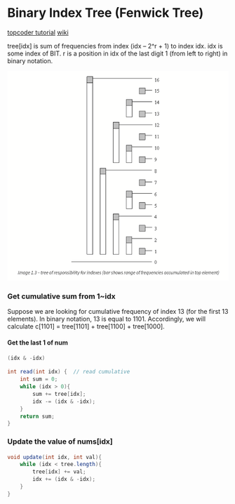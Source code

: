 # Binary Index Tree (Fenwick Tree)

[topcoder tutorial](https://www.topcoder.com/community/data-science/data-science-tutorials/binary-indexed-trees/)
[wiki](https://en.wikipedia.org/wiki/Fenwick_tree)

tree[idx] is sum of frequencies from index (idx – 2^r + 1) to index idx. idx is some index of BIT. r is a position in idx of the last digit 1 (from left to right) in binary notation.

![fenwick tree](fenwick_tree.png)

### Get cumulative sum from 1~idx

Suppose we are looking for cumulative frequency of index 13 (for the first 13 elements). In binary notation, 13 is equal to 1101. Accordingly, we will calculate c[1101] = tree[1101] + tree[1100] + tree[1000].

#### Get the last 1 of num

```java
(idx & -idx)
```

```java
int read(int idx) {  // read cumulative
    int sum = 0;
    while (idx > 0){
        sum += tree[idx];
        idx -= (idx & -idx);
    }
    return sum;
}
```

### Update the value of nums[idx]

```java
void update(int idx, int val){
    while (idx < tree.length){
        tree[idx] += val;
        idx += (idx & -idx);
    }
}
```
